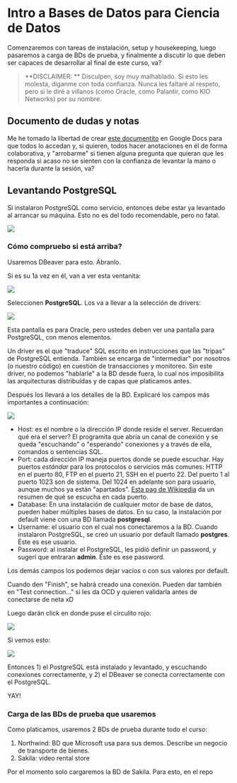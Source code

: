 # Intro a Bases de Datos para Ciencia de Datos
Comenzaremos con tareas de instalación, setup y housekeeping, luego pasaremos a carga de BDs de prueba, y finalmente a discutir lo que deben ser capaces de desarrollar al final de este curso, va?

> **DISCLAIMER: ** Disculpen, soy muy malhablado. Si esto les molesta, díganme con toda confianza. Nunca les faltaré al respeto, pero si le diré a villanos (como Oracle, como Palantir, como KIO Networks) por su nombre.

## Documento de dudas y notas

Me he tomado la libertad de crear [este documentito](https://docs.google.com/document/d/1dJmES9XzNGdmnjsh3NNArmbku7ChdwmIJc2AZiHKwOI/edit?usp=sharing) en Google Docs para que todos lo accedan y, si quieren, todos hacer anotaciones en él de forma colaborativa, y "arrobarme" si tienen alguna pregunta que quieran que les responda si acaso no se sienten con la confianza de levantar la mano o hacerla durante la sesión, va?

## Levantando PostgreSQL
Si instalaron PostgreSQL como servicio, entonces debe estar ya levantado al arrancar su máquina. Esto no es del todo recomendable, pero no fatal.

![](https://pbs.twimg.com/media/EU1JsBIUMAEyZrw.jpg)

### Cómo compruebo si está arriba?
Usaremos DBeaver para esto. Ábranlo.

Si es su 1a vez en él, van a ver esta ventanita:

![](https://imgur.com/o0LBDGQ.png)

Seleccionen **PostgreSQL**. Los va a llevar a la selección de drivers:

![](https://imgur.com/h9hyYvW.png)

Esta pantalla es para Oracle, pero ustedes deben ver una pantalla para PostgreSQL, con menos elementos.

Un driver es el que "traduce" SQL escrito en instrucciones que las "tripas" de PostgreSQL entienda. También se encarga de "intermediar" por nosotros (o nuestro código) en cuestión de transacciones y monitoreo. Sin este driver, no podemos "hablarle" a la BD desde fuera, lo cual nos imposibilita las arquitecturas distribuídas y de capas que platicamos antes.

Después los llevará a los detalles de la BD. Explicaré los campos más importantes a continuación:

![](https://imgur.com/qFiLIv6.png)

- Host: es el nombre o la dirección IP donde reside el server. Recuerdan qué era el server? El programita que abría un canal de conexión y se queda "escuchando" o "esperando" conexiones y a través de ella, comandos o sentencias SQL.
- Port: cada dirección IP maneja puertos donde se puede escuchar. Hay puertos _estándar_ para los protocolos o servicios más comunes: HTTP en el puerto 80, FTP en el puerto 21, SSH en el puerto 22. Del puerto 1 al puerto 1023 son de sistema. Del 1024 en adelante son para usuario, aunque muchos ya están "apartados". [Esta pag de Wikipedia](https://en.wikipedia.org/wiki/List_of_TCP_and_UDP_port_numbers) da un resumen de qué se escucha en cada puerto.
- Database: En una instalación de cualquier motor de base de datos, pueden haber múltiples bases de datos. En su caso, la instalación por default viene con una BD llamada **postgresql**.
- Username: el usuario con el cual nos conectaremos a la BD. Cuando instalaron PostgreSQL, se creó un usuario por default llamado **postgres**. Éste es ese usuario.
- Password: al instalar el PostgreSQL, les pidió definir un password, y sugerí que entraran **admin**. Éste es ese password.

Los demás campos los podemos dejar vacíos o con sus valores por default.

Cuando den "Finish", se habrá creado una conexión. Pueden dar también en "Test connection..." si les da OCD y quieren validarla antes de conectarse de neta xD

Luego darán click en donde puse el circulito rojo:

![](https://imgur.com/JCqhs3v.png)

Si vemos esto:

![](https://imgur.com/OWovUrP.png)

Entonces 1) el PostgreSQL está instalado y levantado, y escuchando conexiones correctamente, y 2) el DBeaver se conecta correctamente con el PostgreSQL.

YAY!

### Carga de las BDs de prueba que usaremos

Como platicamos, usaremos 2 BDs de prueba durante todo el curso:

1. Northwind: BD que Microsoft usa para sus demos. Describe un negocio de transporte de bienes.
2. Sakila: video rental store

Por el momento solo cargaremos la BD de Sakila. Para esto, en el repo 




